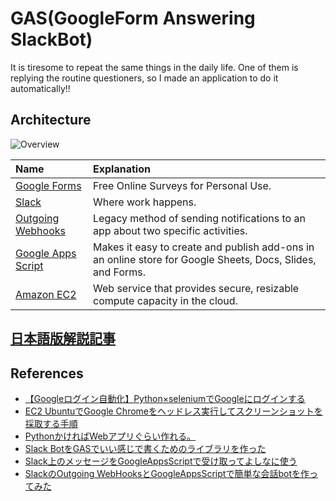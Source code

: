 # GAS(GoogleForm Answering SlackBot)
It is tiresome to repeat the same things in the daily life. One of them is replying the routine questioners, so I made an application to do it automatically!!

## Architecture
![Overview](https://qiita-image-store.s3.ap-northeast-1.amazonaws.com/0/308700/84f72447-f31f-f4ef-f992-0e8c35ffefff.png)

|Name|Explanation|
|:--|:--|
|[Google Forms](https://www.google.com/forms/about/)|Free Online Surveys for Personal Use.|
|[Slack](https://slack.com/)|Where work happens.|
|[Outgoing Webhooks](https://api.slack.com/custom-integrations/outgoing-webhooks)|Legacy method of sending notifications to an app about two specific activities.|
|[Google Apps Script](https://developers.google.com/apps-script)|Makes it easy to create and publish add-ons in an online store for Google Sheets, Docs, Slides, and Forms.|
|[Amazon EC2](https://aws.amazon.com/ec2/)|Web service that provides secure, resizable compute capacity in the cloud.|

## [日本語版解説記事](https://qiita.com/cabernet_rock/items/1e2aa3ba48328025d0d8)

## References
- [【Googleログイン自動化】Python×seleniumでGoogleにログインする](https://qiita.com/spark55/items/144c6cb7a7444f804564)
- [EC2 UbuntuでGoogle Chromeをヘッドレス実行してスクリーンショットを採取する手順](https://qiita.com/shinsaka/items/37436e256c813d277d6d)
- [PythonかければWebアプリぐらい作れる。](https://qiita.com/cabernet_rock/items/852fc7c5d382fdc422a3)
- [Slack BotをGASでいい感じで書くためのライブラリを作った](https://qiita.com/soundTricker/items/43267609a870fc9c7453)
- [Slack上のメッセージをGoogleAppsScriptで受け取ってよしなに使う](https://qiita.com/kyo_nanba/items/83b646357d592eb9a87b)
- [SlackのOutgoing WebHooksとGoogleAppsScriptで簡単な会話botを作ってみた](https://qiita.com/pistaman/items/a542119ea28871960477)
